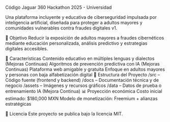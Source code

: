 Código Jaguar 360
Hackathon 2025 - Universidad

Una plataforma incluyente y educativa de ciberseguridad impulsada por inteligencia artificial, diseñada para proteger a adultos mayores y comunidades vulnerables contra fraudes digitales v1.

🎯 Objetivo
Reducir la exposición de adultos mayores a fraudes cibernéticos mediante educación personalizada, análisis predictivo y estrategias digitales accesibles.

🚀 Características
Contenido educativo en múltiples lenguas y dialectos (Mejoras Continuas)
Algoritmos de prevención predictiva con IA (Mejoras Continuas)
Plataforma web amigable y gratuita
Enfoque en adultos mayores y personas con baja alfabetización digital
📁 Estructura del Proyecto
/src – Código fuente (frontend y backend)
/docs – Documentación técnica y de negocio
/assets – Imágenes y recursos gráficos
/data – Datos de prueba o entrenamiento IA (Mejora Continua)
📊 Proyección económica
Costo inicial estimado: $180,000 MXN
Modelo de monetización: Freemium + alianzas estratégicas

🧠 Licencia
Este proyecto se publica bajo la licencia MIT.
